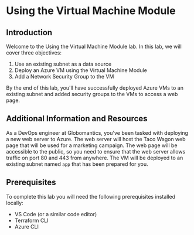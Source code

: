 
# Using the Virtual Machine Module

## Introduction
Welcome to the Using the Virtual Machine Module lab. In this lab, we will cover three objectives:
1. Use an existing subnet as a data source
2. Deploy an Azure VM using the Virtual Machine Module
3. Add a Network Security Group to the VM

By the end of this lab, you'll have successfully deployed Azure VMs to an existing subnet and added security groups to the VMs to access a web page.

## Additional Information and Resources
As a DevOps engineer at Globomantics, you've been tasked with deploying a new web server to Azure. The web server will host the Taco Wagon web page that will be used for a marketing campaign. The web page will be accessible to the public, so you need to ensure that the web server allows traffic on port 80 and 443 from anywhere. The VM will be deployed to an existing subnet named `app` that has been prepared for you.

## Prerequisites
To complete this lab you will need the following prerequisites installed locally:
- VS Code (or a similar code editor)
- Terraform CLI
- Azure CLI
